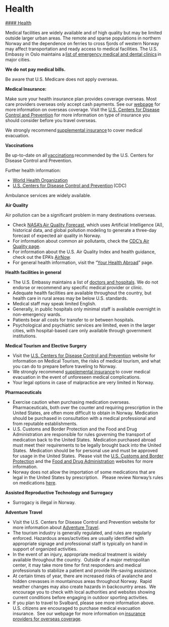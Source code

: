 # Health

[#### Health](javascript:void(0); "Health")

Medical facilities are widely available and of high quality but may be limited outside larger urban areas. The remote and sparse populations in northern Norway and the dependence on ferries to cross fjords of western Norway may affect transportation and ready access to medical facilities. The U.S. Embassy in Oslo maintains a [list of emergency medical and dental clinics](https://no.usembassy.gov/medical-assistance-2/) in major cities.

**We do not pay medical bills.**

Be aware that U.S. Medicare does not apply overseas.

**Medical Insurance:**

Make sure your health insurance plan provides coverage overseas. Most care providers overseas only accept cash payments. See our [webpage](https://travel.state.gov/content/travel/en/international-travel/before-you-go/your-health-abroad/Insurance_Coverage_Overseas.html) for more information on overseas coverage. Visit the [U.S. Centers for Disease Control and Prevention](https://wwwnc.cdc.gov/travel/page/insurance) for more information on type of insurance you should consider before you travel overseas.

We strongly recommend [supplemental insurance](https://travel.state.gov/content/travel/en/international-travel/before-you-go/your-health-abroad/Insurance_Coverage_Overseas.html) to cover medical evacuation.

**Vaccinations**

Be up-to-date on all [vaccinations](http://wwwnc.cdc.gov/travel/page/vaccinations.htm) recommended by the U.S. Centers for Disease Control and Prevention.

Further health information:

* [World Health Organization](https://www.who.int/countries/)
* [U.S. Centers for Disease Control and Prevention](http://wwwnc.cdc.gov/travel/) (CDC)

Ambulance services are widely available.

**Air Quality**

Air pollution can be a significant problem in many destinations overseas.

* Check [NASA’s Air Quality Forecast](https://aeronet.gsfc.nasa.gov/new_web/aqforecast), which uses Artificial Intelligence (AI), historical data, and global pollution modeling to generate a three-day forecast of expected air quality in Norway.
* For information about common air pollutants, check the [CDC’s Air Quality page](https://www.cdc.gov/air-quality/pollutants/).
* For information about the U.S. Air Quality Index and health guidance, check out the EPA’s [AirNow](https://www.airnow.gov/aqi/aqi-basics/).
* For general health information, visit the “[Your Health Abroad](https://travel.state.gov/content/travel/en/international-travel/before-you-go/your-health-abroad.html)” page.

**Health facilities in general**

* The U.S. Embassy maintains a list of [doctors and hospitals](https://no.usembassy.gov/medical-assistance-2/). We do not endorse or recommend any specific medical provider or clinic.
* Adequate health facilities are available throughout the country, but health care in rural areas may be below U.S. standards.
* Medical staff may speak limited English.
* Generally, in public hospitals only minimal staff is available overnight in non-emergency wards.
* Patients bear all costs for transfer to or between hospitals.
* Psychological and psychiatric services are limited, even in the larger cities, with hospital-based care only available through government institutions.

**Medical Tourism and Elective Surgery**

* Visit the [U.S. Centers for Disease Control and Prevention](https://wwwnc.cdc.gov/travel/page/medical-tourism) website for information on Medical Tourism, the risks of medical tourism, and what you can do to prepare before traveling to Norway.
* We strongly recommend [supplemental insurance](https://travel.state.gov/content/travel/en/international-travel/before-you-go/your-health-abroad/Insurance_Coverage_Overseas.html) to cover medical evacuation in the event of unforeseen medical complications.
* Your legal options in case of malpractice are very limited in Norway.

**Pharmaceuticals**

* Exercise caution when purchasing medication overseas. Pharmaceuticals, both over the counter and requiring prescription in the United States, are often more difficult to obtain in Norway. Medication should be purchased in consultation with a medical professional and from reputable establishments.
* U.S. Customs and Border Protection and the Food and Drug Administration are responsible for rules governing the transport of medication back to the United States.  Medication purchased abroad must meet their requirements to be legally brought back into the United States.  Medication should be for personal use and must be approved for usage in the United States.  Please visit the [U.S. Customs and Border Protection](https://www.cbp.gov/travel/us-citizens/know-before-you-go/prohibited-and-restricted-items) and the [Food and Drug Administration](https://www.fda.gov/drugs/resourcesforyou/consumers/buyingusingmedicinesafely/buyingmedicinefromoutsidetheunitedstates/default.htm) websites for more information.
* Norway does not allow the importation of some medications that are legal in the United States by prescription.   Please review Norway’s rules on medications [here](https://www.dmp.no/en/manufacturing-import-and-retailing-of-medicines/importing-medicines-for-personal-use).

**Assisted Reproductive Technology and Surrogacy**

* Surrogacy is illegal in Norway.

**Adventure Travel**

* Visit the U.S. Centers for Disease Control and Prevention website for more information about [Adventure Travel](https://wwwnc.cdc.gov/travel/page/adventure).
* The tourism industry is generally regulated, and rules are regularly enforced. Hazardous areas/activities are usually identified with appropriate signage and professional staff is typically on hand in support of organized activities.
* In the event of an injury, appropriate medical treatment is widely available throughout the country.  Outside of a major metropolitan center, it may take more time for first responders and medical professionals to stabilize a patient and provide life-saving assistance.
* At certain times of year, there are increased risks of avalanche and hidden crevasses in mountainous areas throughout Norway.  Rapid weather changes may also create hazards in backcountry areas.  We encourage you to check with local authorities and websites showing current conditions before engaging in outdoor sporting activities.
* If you plan to travel to Svalbard, please see more information above.  U.S. citizens are encouraged to purchase medical evacuation insurance.  See our webpage for more information on [insurance providers for overseas coverage](https://travel.state.gov/content/travel/en/international-travel/before-you-go/your-health-abroad/insurance-providers-overseas.html).